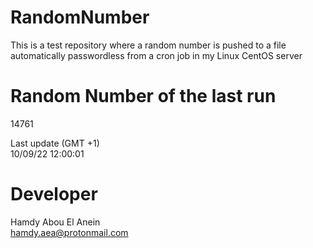 # RandomNumber    
This is a test repository where a random number is pushed to a file automatically passwordless from a cron job in my Linux CentOS server    
# Random Number of the last run   
14761
      
Last update (GMT +1)    
10/09/22 12:00:01
# Developer    
Hamdy Abou El Anein   
hamdy.aea@protonmail.com
